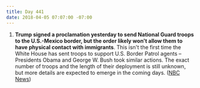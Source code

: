 ```yaml
---
title: Day 441
date: 2018-04-05 07:07:00 -07:00
---
```


1. **Trump signed a proclamation yesterday to send National Guard troops to the U.S.-Mexico border, but the order likely won't allow them to have physical contact with immigrants**. This isn't the first time the White House has sent troops to support U.S. Border Patrol agents – Presidents Obama and George W. Bush took similar actions. The exact number of troops and the length of their deployment is still unknown, but more details are expected to emerge in the coming days. ([NBC News](https://www.nbcnews.com/politics/immigration/trump-sending-troops-mexico-border-they-won-t-have-contact-n862736))